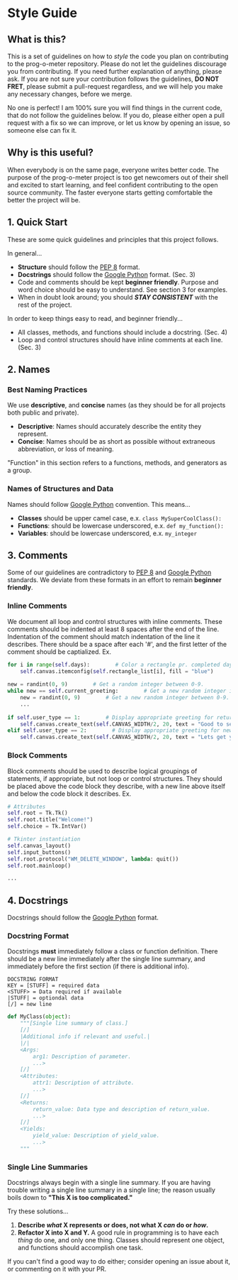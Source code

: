 # Style Guide

## What is this?
This is a set of guidelines on how to *style* the code you plan on contributing to the prog-o-meter repository. Please do not let the guidelines discourage you from contributing. If you need further explanation of anything, please ask. If you are not sure your contribution follows the guidelines, **DO NOT FRET**, please submit a pull-request regardless, and we will help you make any necessary changes, before we merge.

No one is perfect! I am 100% sure you will find things in the current code, that do not follow the guidelines below. If you do, please either open a pull request with a fix so we can improve, or let us know by opening an issue, so someone else can fix it.

## Why is this useful? 
When everybody is on the same page, everyone writes better code. The purpose of the prog-o-meter project is too get newcomers out of their shell and excited to start learning, and feel confident contributing to the open source community. The faster everyone starts getting comfortable the better the project will be.

## 1. Quick Start
These are some quick guidelines and principles that this project follows. 

In general...
* **Structure** should follow the [PEP 8](https://www.python.org/dev/peps/pep-0008/#introduction) format.
* **Docstrings** should follow the [Google Python](http://google.github.io/styleguide/pyguide.html?showone=Comments#Comments) format. (Sec. 3)
* Code and comments should be kept **beginner friendly**. Purpose and word choice should be easy to understand. See section 3 for examples. 
* When in doubt look around; you should ***STAY CONSISTENT*** with the rest of the project. 

In order to keep things easy to read, and beginner friendly... 
* All classes, methods, and functions should include a docstring. (Sec. 4)
* Loop and control structures should have inline comments at each line. (Sec. 3)

## 2. Names

### Best Naming Practices
We use **descriptive**, and **concise** names (as they should be for all projects both public and private).
*  **Descriptive**: Names should accurately describe the entity they represent. 
*  **Concise**: Names should be as short as possible without extraneous abbreviation, or loss of meaning. 

"Function" in this section refers to a functions, methods, and generators as a group.

### Names of Structures and Data
Names should follow [Google Python](http://google.github.io/styleguide/pyguide.html?showone=Naming#Naming) convention. This means...
* **Classes** should be upper camel case, e.x. ```class MySuperCoolClass():```
* **Functions**: should be lowercase underscored, e.x. ```def my_function():``` 
* **Variables**: should be lowercase underscored, e.x. ```my_integer```

## 3. Comments
Some of our guidelines are contradictory to [PEP 8](https://www.python.org/dev/peps/pep-0008/#introduction) and [Google Python](http://google.github.io/styleguide/pyguide.html?showone=Comments#Comments) standards.
We deviate from these formats in an effort to remain **beginner friendly**.

### Inline Comments
We document all loop and control structures with inline comments. 
These comments should be indented at least 8 spaces after the end of the line. 
Indentation of the comment should match indentation of the line it describes. 
There should be a space after each '#', and the first letter of the comment should be captialized. 
Ex. 
```python
for i in range(self.days):        # Color a rectangle pr. completed day blue (from left to right).
    self.canvas.itemconfig(self.rectangle_list[i], fill = "blue")
    
new = randint(0, 9)        # Get a random integer between 0-9.
while new == self.current_greeting:        # Get a new random integer if new is the same as current_greeting.
    new = randint(0, 9)        # Get a new random integer between 0-9.
    ...
    
if self.user_type == 1:        # Display appropriate greeting for returning users.
    self.canvas.create_text(self.CANVAS_WIDTH/2, 20, text = "Good to see you again! Please enter your name")
elif self.user_type == 2:        # Display appropriate greeting for new users.
    self.canvas.create_text(self.CANVAS_WIDTH/2, 20, text = "Lets get you started! Please enter your name")
```

### Block Comments 
Block comments should be used to describe logical groupings of statements, if appropriate, but not loop or control structures.
They should be placed above the code block they describe, with a new line above itself and below the code block it describes. 
Ex. 
```python
# Attributes
self.root = Tk.Tk()
self.root.title("Welcome!")
self.choice = Tk.IntVar()

# Tkinter instantiation
self.canvas_layout()
self.input_buttons()
self.root.protocol("WM_DELETE_WINDOW", lambda: quit())
self.root.mainloop()

...
```

## 4. Docstrings
Docstrings should follow the [Google Python](http://google.github.io/styleguide/pyguide.html?showone=Comments#Comments) format.

### Docstring Format
Docstrings **must** immediately follow a class or function definition. 
There should be a new line immediately after the single line summary, and immediately before the first section (if there is additional info).

```
DOCSTRING FORMAT
KEY = [STUFF] = required data
<STUFF> = Data required if available
|STUFF| = optiondal data
[/] = new line
```
```python
def MyClass(object):
    """[Single line summary of class.]
    [/]
    |Additional info if relevant and useful.|
    |/|
    <Args:
        arg1: Description of parameter.
        ...>
    [/]
    <Attributes:
        attr1: Description of attribute. 
        ...>
    [/]
    <Returns:
        return_value: Data type and description of return_value.
        ...>
    [/]
    <Yields:
        yield_value: Description of yield_value. 
        ...>    
    """
```


### Single Line Summaries
Docstrings always begin with a single line summary. If you are having trouble writing a single line summary in a single line; the reason usually boils down to **"This X is too complicated."** 

Try these solutions...
1. **Describe *what* X represents or does, not what X *can* do or *how*.** 
2. **Refactor X into X and Y.** A good rule in programming is to have each *thing* do one, and only one thing. Classes should represent one object, and functions should accomplish one task. 

If you can't find a good way to do either; consider opening an issue about it, or commenting on it with your PR.
